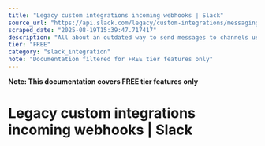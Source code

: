 ```yaml
---
title: "Legacy custom integrations incoming webhooks | Slack"
source_url: "https://api.slack.com/legacy/custom-integrations/messaging/webhooks"
scraped_date: "2025-08-19T15:39:47.717417"
description: "All about an outdated way to send messages to channels using approaches now actively discouraged."
tier: "FREE"
category: "slack_integration"
note: "Documentation filtered for FREE tier features only"
---
```

**Note: This documentation covers FREE tier features only**

# Legacy custom integrations incoming webhooks | Slack

